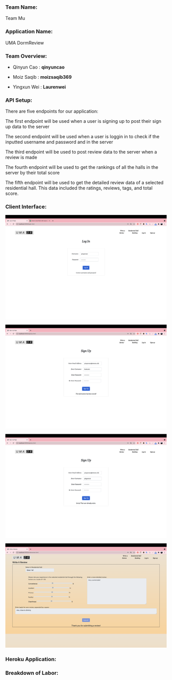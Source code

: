 ### **Team Name**: 
Team Mu

### **Application Name**: 
UMA DormReview

### **Team Overview**:
- Qinyun Cao : **qinyuncao**

- Moiz Saqib : **moizsaqib369**

- Yingxun Wei : **Laurenwei**

### **API Setup**:
There are five endpoints for our application:

The first endpoint will be used when a user is signing up to post their sign up data to the server

The second endpoint will be used when a user is loggin in to check if the inputted username and password and in the server

The third endpoint will be used to post review data to the server when a review is made

The fourth endpoint will be used to get the rankings of all the halls in the server by their total score

The fifth endpoint will be used to get the detailed review data of a selected residential hall. This data included the ratings, reviews, tags, and total score.

### **Client Interface**:

![Log In Being Made](https://github.com/qinyuncao/cs326-final-teammu/blob/main/images/login.png?raw=true)

![Sign Up Being Made](https://github.com/qinyuncao/cs326-final-teammu/blob/main/images/signup.png?raw=true)

![Sign Up Failing](https://github.com/qinyuncao/cs326-final-teammu/blob/main/images/signup_failed.png?raw=true)

![Review Being Made](https://github.com/qinyuncao/cs326-final-teammu/blob/main/images/writeareview.png?raw=true)

### **Heroku Application**:

### **Breakdown of Labor**:

